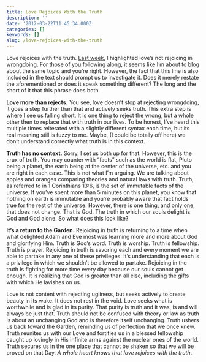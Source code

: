 ```yaml
---
title: Love Rejoices With the Truth
description: ''
date: '2012-03-22T11:45:34.000Z'
categories: []
keywords: []
slug: /love-rejoices-with-the-truth
---
```


Love rejoices with the truth. [Last week](http://wp.me/p1iTRz-gl), I highlighted love’s not rejoicing in wrongdoing. For those of you following along, it seems like I’m about to blog about the same topic and you’re right. However, the fact that this line is also included in the text should prompt us to investigate it. Does it merely restate the aforementioned or does it speak something different? The long and the short of it that this phrase does both.

**Love more than rejects.** You see, love doesn’t stop at rejecting wrongdoing, it goes a step further than that and actively seeks truth. This extra step is where I see us falling short. It is one thing to reject the wrong, but a whole other then to replace that with truth in our lives. To be honest, I’ve heard this multiple times reiterated with a slightly different syntax each time, but its real meaning still is fuzzy to me. Maybe, (I could be totally off here) we don’t understand correctly what truth is in this context.

**Truth has no context.** Sorry, I set us both up for that. However, this is the crux of truth. You may counter with “facts” such as the world is flat, Pluto being a planet, the earth being at the center of the universe, etc. and you are right in each case. This is not what I’m arguing. We are talking about apples and oranges comparing theories and natural laws with truth. Truth, as referred to in 1 Corinthians 13:6, is the set of immutable facts of the universe. If you’ve spent more than 5 minutes on this planet, you know that nothing on earth is immutable and you’re probably aware that fact holds true for the rest of the universe. However, there is one thing, and only one, that does not change. That is God. The truth in which our souls delight is God and God alone. So what does this look like?

**It’s a return to the Garden.** Rejoicing in truth is returning to a time when what delighted Adam and Eve most was learning more and more about God and glorifying Him. Truth is God’s word. Truth is worship. Truth is fellowship. Truth is prayer. Rejoicing in truth is savoring each and every moment we are able to partake in any one of these privileges. It’s understanding that each is a privilege in which we shouldn’t be allowed to partake. Rejoicing in the truth is fighting for more time every day because our souls cannot get enough. It is realizing that God is greater than all else, including the gifts with which He lavishes on us.

Love is not content with rejecting ugliness, but seeks actively to create beauty in its wake. It does not rest in the void. Love seeks what is worthwhile and is glad in its purity. That purity is truth and it was, is and will always be just that. Truth should not be confused with theory or law as truth is about an unchanging God and is therefore itself unchanging. Truth ushers us back toward the Garden, reminding us of perfection that we once knew. Truth reunites us with our Love and fortifies us in a blessed fellowship caught up lovingly in His infinite arms against the nuclear ones of the world. Truth secures us in the one place that cannot be shaken so that we will be proved on that Day. _A whole heart knows that love rejoices with the truth_.